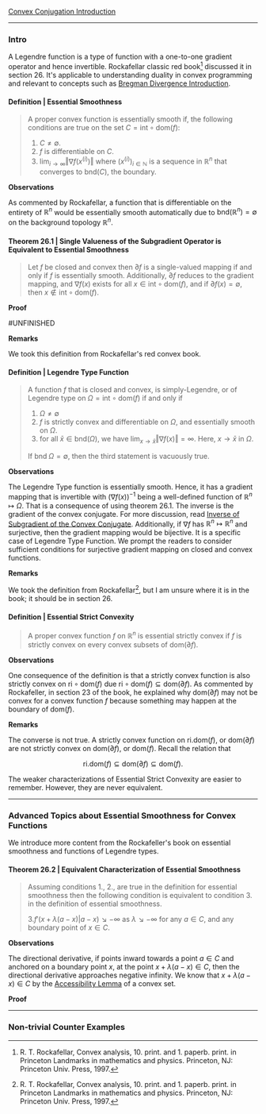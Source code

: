 [Convex Conjugation Introduction](Duality/Convex%20Conjugation%20Introduction.md)

---
### **Intro**

A Legendre function is a type of function with a one-to-one gradient operator and hence invertible. Rockafellar classic red book[^1] discussed it in section 26. 
It's applicable to understanding duality in convex programming and relevant to concepts such as [Bregman Divergence Introduction](Bregman%20Divergence%20Introduction.md). 

#### **Definition | Essential Smoothness**
> A proper convex function is essentially smooth if, the following conditions are true on the set $C = \text{int}\circ \text{dom}(f)$: 
> 
> 1. $C\neq \emptyset$. 
> 2. $f$ is differentiable on $C$. 
> 3. $\lim_{i\rightarrow \infty} \Vert \nabla f(x^{(i)})\Vert$ where $(x^{(i)})_{i\in \mathbb N}$ is a sequence in $\mathbb R^n$ that converges to $\text{bnd}(C)$, the boundary. 

**Observations**

As commented by Rockafellar, a function that is differentiable on the entirety of $\mathbb R^n$ would be essentially smooth automatically due to $\text{bnd}(\mathbb R^n) = \emptyset$ on the background topology $\mathbb R^n$. 


#### **Theorem 26.1 | Single Valueness of the Subgradient Operator is Equivalent to Essential Smoothness**
> Let $f$ be closed and convex then $\partial f$ is a single-valued mapping if and only if $f$ is essentially smooth. Additionally, $\partial f$ reduces to the gradient mapping, and $\nabla f(x)$ exists for all $x \in \text{int}\circ \text{dom}(f)$, and if $\partial f(x) = \emptyset$, then $x \not\in \text{int}\circ \text{dom}(f)$. 

**Proof**

#UNFINISHED


**Remarks**

We took this definition from Rockafellar's red convex book.

#### **Definition | Legendre Type Function**
> A function $f$ that is closed and convex, is simply-Legendre, or of Legendre type on $\Omega = \text{int}\circ \text{dom}(f)$ if and only if 
> 1. $\Omega \neq \emptyset$
> 2. $f$ is strictly convex and differentiable on $\Omega$, and essentially smooth on $\Omega$. 
> 3. for all $\bar x \in \text{bnd}(\Omega)$, we have $\lim_{x\rightarrow \bar x} \Vert \nabla f(x)\Vert = \infty$. Here, $x \rightarrow \bar x$ in $\Omega$. 
> 
> If $\text{bnd}\; \Omega = \emptyset$, then the third statement is vacuously true. 

**Observations**

The Legendre Type function is essentially smooth. 
Hence, it has a gradient mapping that is invertible with $(\nabla f(x))^{-1}$ being a well-defined function of $\mathbb R^n \mapsto \Omega$. 
That is a consequence of using theorem 26.1. 
The inverse is the gradient of the convex conjugate. 
For more discussion, read [Inverse of Subgradient of the Convex Conjugate](Operators%20Theory/Inverse%20of%20Subgradient%20of%20the%20Convex%20Conjugate.md). 
Additionally, if $\nabla f$ has $\mathbb R^n \mapsto \mathbb R^n$ and surjective, then the gradient mapping would be bijective. 
It is a specific case of Legendre Type Function. 
We prompt the readers to consider sufficient conditions for surjective gradient mapping on closed and convex functions. 

**Remarks**

We took the definition from Rockafellar[^1], but I am unsure where it is in the book; it should be in section 26. 



#### **Definition | Essential Strict Convexity**
> A proper convex function $f$ on $\mathbb R^n$ is essential strictly convex if $f$ is strictly convex on every convex subsets of $\text{dom}(\partial f)$. 

**Observations**

One consequence of the definition is that a strictly convex function is also strictly convex on $\text{ri}\circ \text{dom}(f)$ due $\text{ri}\circ \text{dom}(f)\subseteq \text{dom}(\partial f)$. 
As commented by Rockafeller, in section 23 of the book, he explained why $\text{dom}(\partial f)$ may not be convex for a convex function $f$ because something may happen at the boundary of $\text{dom}(f)$. 


**Remarks**

The converse is not true. 
A strictly convex function on $\text{ri.dom}(f)$, or $\text{dom}(\partial f)$ are not strictly convex on $\text{dom}(\partial f)$, or $\text{dom}(f)$. Recall the relation that 

$$
\text{ri.dom}(f) \subseteq \text{dom}(\partial f) \subseteq \text{dom}(f). 
$$

The weaker characterizations of Essential Strict Convexity are easier to remember. 
However, they are never equivalent. 

---
### **Advanced Topics about Essential Smoothness for Convex Functions**
We introduce more content from the Rockafeller's book on essential smoothness and functions of Legendre types. 


#### **Theorem 26.2 | Equivalent Characterization of Essential Smoothness**
> Assuming conditions 1., 2., are true in the definition for essential smoothness then the following condition is equivalent to condition 3. in the definition of essential smoothness.
> 
> 3.$f'(x + \lambda(a - x) | a - x) \searrow -\infty$ as $\lambda \searrow -\infty$ for any $a \in C$, and any boundary point of $x \in C$. 

**Observations**

The directional derivative, if points inward towards a point $a \in C$ and anchored on a boundary point $x$, at the point $x + \lambda(a - x) \in C$, then the directional derivative approaches negative infinity. We know that $x + \lambda(a - x)\in C$ by the [Accessibility Lemma](CVX%20Analysis/Accessibility%20Lemma.md) of a convex set. 

**Proof**



---
### **Non-trivial Counter Examples**







[^1]:R. T. Rockafellar, Convex analysis, 10. print. and 1. paperb. print. in Princeton Landmarks in mathematics and physics. Princeton, NJ: Princeton Univ. Press, 1997.
